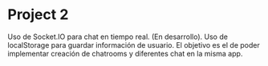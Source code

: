 # Project 2

Uso de Socket.IO para chat en tiempo real.
(En desarrollo).
Uso de localStorage para guardar información de usuario.
El objetivo es el de poder implementar creación de chatrooms y diferentes chat en la misma app.
